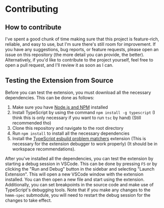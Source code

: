 # Contributing
## How to contribute
I've spent a good chunk of time making sure that this project is feature-rich, reliable, and easy to use, but I'm sure there's still room for improvement. If you have any suggestions, bug reports, or feature requests, please open an issue on this repository (the more detail you can provide, the better). Alternatively, if you'd like to contribute to the project yourself, feel free to open a pull request, and I'll review it as soon as I can.

## Testing the Extension from Source
Before you can test the extension, you must download all the necessary dependencies. This can be done as follows:
1. Make sure you have [Node.js and NPM](https://nodejs.org/en/) installed
2. Install TypeScript by using the command `npm install -g typescript` (I think this is only necessary if you want to run `tsc` by hand) (Still recommended tho)
3. Clone this repository and navigate to the root directory
4. Run `npm install` to install all the necessary dependencies
5. Install the [TypeScript esbuild problem matchers](https://marketplace.visualstudio.com/items?itemName=nhedger.ts-esbuild-problem-matchers) extension (This is necessary for the extension debugger to work properly) (It should be in workspace recommendations).

After you've installed all the dependencies, you can test the extension by starting a debug session in VSCode. This can be done by pressing `F5` or by clicking the "Run and Debug" button in the sidebar and selecting "Launch Extension". This will open a new VSCode window with the extension installed. You can then open a new file and start using the extension. Additionally, you can set breakpoints in the source code and make use of TypeScript's debugging tools. Note that if you make any changes to the `hmmm-spec` submodule, you will need to restart the debug session for the changes to take effect.
